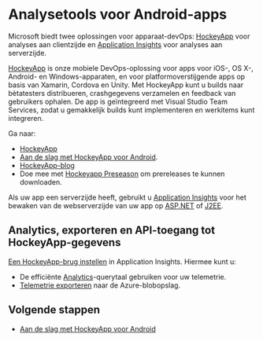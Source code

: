 <properties
    pageTitle="Analytics voor Android-apps | Microsoft Azure"
    description="Analyseer gebruik en prestaties van uw Android-app."
    services="application-insights"
    documentationCenter="android"
    authors="alancameronwills"
    manager="douge"/>

<tags
    ms.service="application-insights"
    ms.workload="mobile"
    ms.tgt_pltfrm="mobile-android"
    ms.devlang="na"
    ms.topic="get-started-article"
    ms.date="08/26/2016"
    ms.author="awills"/>

# Analysetools voor Android-apps

Microsoft biedt twee oplossingen voor apparaat-devOps: [HockeyApp](http://hockeyapp.net/) voor analyses aan clientzijde en [Application Insights](app-insights-overview.md) voor analyses aan serverzijde.

[HockeyApp](http://hockeyapp.net/) is onze mobiele DevOps-oplossing voor apps voor iOS-, OS X-, Android- en Windows-apparaten, en voor platformoverstijgende apps op basis van Xamarin, Cordova en Unity. Met HockeyApp kunt u builds naar bètatesters distribueren, crashgegevens verzamelen en feedback van gebruikers ophalen. De app is geïntegreerd met Visual Studio Team Services, zodat u gemakkelijk builds kunt implementeren en werkitems kunt integreren.

Ga naar:

* [HockeyApp](http://support.hockeyapp.net/kb)
* [Aan de slag met HockeyApp voor Android](http://support.hockeyapp.net/kb/client-integration-android/hockeyapp-for-android-sdk).
* [HockeyApp-blog](http://hockeyapp.net/blog/)
* Doe mee met [Hockeyapp Preseason](http://hockeyapp.net/preseason/) om prereleases te kunnen downloaden.

Als uw app een serverzijde heeft, gebruikt u [Application Insights](app-insights-overview.md) voor het bewaken van de webserverzijde van uw app op [ASP.NET](app-insights-asp-net.md) of [J2EE](app-insights-java-get-started.md). 


## Analytics, exporteren en API-toegang tot HockeyApp-gegevens 

[Een HockeyApp-brug instellen](app-insights-hockeyapp-bridge-app.md) in Application Insights. Hiermee kunt u:

* De efficiënte [Analytics](app-insights-analytics.md)-querytaal gebruiken voor uw telemetrie. 
* [Telemetrie exporteren](app-insights-export-telemetry.md) naar de Azure-blobopslag.

## Volgende stappen

* [Aan de slag met HockeyApp voor Android](http://support.hockeyapp.net/kb/client-integration-android/hockeyapp-for-android-sdk)




<!--HONumber=ago16_HO5-->


